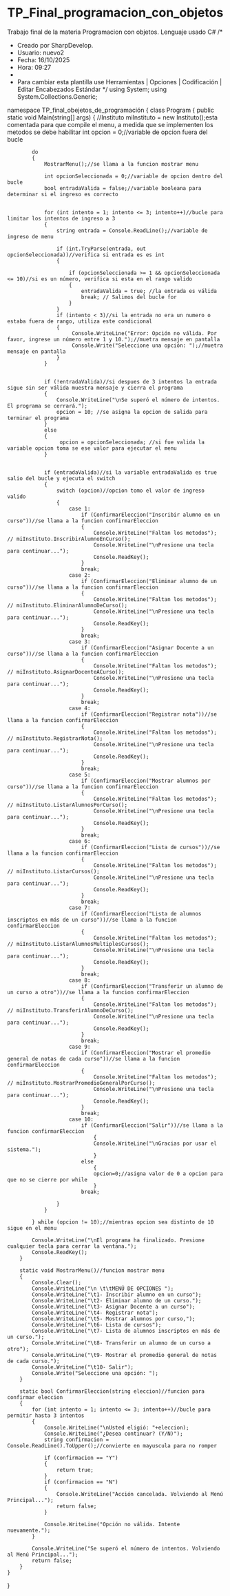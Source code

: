 # TP_Final_programacion_con_objetos
Trabajo final de la materia Programacion con objetos. Lenguaje usado C#
/*
 * Creado por SharpDevelop.
 * Usuario: nuevo2
 * Fecha: 16/10/2025
 * Hora: 09:27
 * 
 * Para cambiar esta plantilla use Herramientas | Opciones | Codificación | Editar Encabezados Estándar
 */
using System;
using System.Collections.Generic;

namespace TP_final_obejetos_de_programación
{
    class Program
    {
        public static void Main(string[] args)
        {
            //Instituto miInstituto = new Instituto();esta comentada para que compile el menu, a medida que se implementen los metodos se debe habilitar
            int opcion = 0;//variable de opcion fuera del bucle

            do
            {
                MostrarMenu();//se llama a la funcion mostrar menu
                
                int opcionSeleccionada = 0;//variable de opcion dentro del bucle
                bool entradaValida = false;//variable booleana para determinar si el ingreso es correcto

                
                for (int intento = 1; intento <= 3; intento++)//bucle para limitar los intentos de ingreso a 3
                {
                    string entrada = Console.ReadLine();//variable de ingreso de menu
                    
                    if (int.TryParse(entrada, out opcionSeleccionada))//verifica si entrada es es int
                    {
                        
                        if (opcionSeleccionada >= 1 && opcionSeleccionada <= 10)//si es un número, verifica si esta en el rango valido
                        {
                            entradaValida = true; //la entrada es válida
                            break; // Salimos del bucle for
                        }
                    }                    
                    if (intento < 3)//si la entrada no era un numero o estaba fuera de rango, utiliza este condicional
                    {
                         Console.WriteLine("Error: Opción no válida. Por favor, ingrese un número entre 1 y 10.");//muetra mensaje en pantalla
                         Console.Write("Seleccione una opción: ");//muetra mensaje en pantalla
                    }
                }

                
                if (!entradaValida)//si despues de 3 intentos la entrada sigue sin ser válida muestra mensaje y cierra el programa
                {
                    Console.WriteLine("\nSe superó el número de intentos. El programa se cerrará.");
                    opcion = 10; //se asigna la opcion de salida para terminar el programa
                }
                else
                {
                     opcion = opcionSeleccionada; //si fue valida la variable opcion toma se ese valor para ejecutar el menu
                }

               
                if (entradaValida)//si la variable entradaValida es true salio del bucle y ejecuta el switch
                {
                    switch (opcion)//opcion tomo el valor de ingreso valido
                    {
                        case 1:
                            if (ConfirmarEleccion("Inscribir alumno en un curso"))//se llama a la funcion confirmarEleccion
                            {
                                Console.WriteLine("Faltan los metodos"); // miInstituto.InscribirAlumnoEnCurso();
                                Console.WriteLine("\nPresione una tecla para continuar...");
                                Console.ReadKey();
                            }
                            break;
                        case 2:
                            if (ConfirmarEleccion("Eliminar alumno de un curso"))//se llama a la funcion confirmarEleccion
                            {
                                Console.WriteLine("Faltan los metodos"); // miInstituto.EliminarAlumnoDeCurso();
                                Console.WriteLine("\nPresione una tecla para continuar...");
                                Console.ReadKey();
                            }
                            break;
                        case 3:
                            if (ConfirmarEleccion("Asignar Docente a un curso"))//se llama a la funcion confirmarEleccion
                            {
                                Console.WriteLine("Faltan los metodos"); // miInstituto.AsignarDocenteACurso();
                                Console.WriteLine("\nPresione una tecla para continuar...");
                                Console.ReadKey();
                            }
                            break;
                        case 4:
                            if (ConfirmarEleccion("Registrar nota"))//se llama a la funcion confirmarEleccion
                            {
                                Console.WriteLine("Faltan los metodos"); // miInstituto.RegistrarNota();
                                Console.WriteLine("\nPresione una tecla para continuar...");
                                Console.ReadKey();
                            }
                            break;
                        case 5:
                            if (ConfirmarEleccion("Mostrar alumnos por curso"))//se llama a la funcion confirmarEleccion
                            {
                                Console.WriteLine("Faltan los metodos"); // miInstituto.ListarAlumnosPorCurso();
                                Console.WriteLine("\nPresione una tecla para continuar...");
                                Console.ReadKey();
                            }
                            break;
                        case 6:
                            if (ConfirmarEleccion("Lista de cursos"))//se llama a la funcion confirmarEleccion
                            {
                                Console.WriteLine("Faltan los metodos"); // miInstituto.ListarCursos();
                                Console.WriteLine("\nPresione una tecla para continuar...");
                                Console.ReadKey();
                            }
                            break;
                        case 7:
                            if (ConfirmarEleccion("Lista de alumnos inscriptos en más de un curso"))//se llama a la funcion confirmarEleccion
                            {
                                Console.WriteLine("Faltan los metodos"); // miInstituto.ListarAlumnosMultiplesCursos();
                                Console.WriteLine("\nPresione una tecla para continuar...");
                                Console.ReadKey();
                            }
                            break;
                        case 8:
                            if (ConfirmarEleccion("Transferir un alumno de un curso a otro"))//se llama a la funcion confirmarEleccion
                            {
                                Console.WriteLine("Faltan los metodos"); // miInstituto.TransferirAlumnoDeCurso();
                                Console.WriteLine("\nPresione una tecla para continuar...");
                                Console.ReadKey();
                            }
                            break;
                        case 9:
                            if (ConfirmarEleccion("Mostrar el promedio general de notas de cada curso"))//se llama a la funcion confirmarEleccion
                            {
                                Console.WriteLine("Faltan los metodos"); // miInstituto.MostrarPromedioGeneralPorCurso();
                                Console.WriteLine("\nPresione una tecla para continuar...");
                                Console.ReadKey();
                            }
                            break;
                        case 10:
                            if (ConfirmarEleccion("Salir"))//se llama a la funcion confirmarEleccion
                            	{
                            	Console.WriteLine("\nGracias por usar el sistema.");
                            	}
                            else
                            	{
                            	opcion=0;//asigna valor de 0 a opcion para que no se cierre por while
                            	}                                       	
                            break;
                       
                    }
                }

            } while (opcion != 10);//mientras opcion sea distinto de 10 sigue en el menu

            Console.WriteLine("\nEl programa ha finalizado. Presione cualquier tecla para cerrar la ventana.");
            Console.ReadKey();
        }

        static void MostrarMenu()//funcion mostrar menu
        {
            Console.Clear();
            Console.WriteLine("\n \t\tMENÚ DE OPCIONES ");
            Console.WriteLine("\t1- Inscribir alumno en un curso");
            Console.WriteLine("\t2- Eliminar alumno de un curso.");
            Console.WriteLine("\t3- Asignar Docente a un curso");
            Console.WriteLine("\t4- Registrar nota");
            Console.WriteLine("\t5- Mostrar alumnos por curso,");
            Console.WriteLine("\t6- Lista de cursos");
            Console.WriteLine("\t7- Lista de alumnos inscriptos en más de un curso.");
            Console.WriteLine("\t8- Transferir un alumno de un curso a otro");
            Console.WriteLine("\t9- Mostrar el promedio general de notas de cada curso.");
            Console.WriteLine("\t10- Salir");
            Console.Write("Seleccione una opción: ");
        }
        
        static bool ConfirmarEleccion(string eleccion)//funcion para confirmar eleccion
        {
            for (int intento = 1; intento <= 3; intento++)//bucle para permitir hasta 3 intentos
            {
                Console.WriteLine("\nUsted eligió: "+eleccion);
                Console.WriteLine("¿Desea continuar? (Y/N)");
                string confirmacion = Console.ReadLine().ToUpper();//convierte en mayuscula para no romper

                if (confirmacion == "Y")
                {
                    return true;
                }
                if (confirmacion == "N")
                {
                    Console.WriteLine("Acción cancelada. Volviendo al Menú Principal...");
                    return false;
                }
                
                Console.WriteLine("Opción no válida. Intente nuevamente.");
            }

            Console.WriteLine("Se superó el número de intentos. Volviendo al Menú Principal...");
            return false;
        }
    }
}

